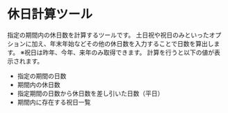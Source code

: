 # 休日計算ツール

指定の期間内の休日数を計算するツールです。
土日祝や祝日のみといったオプションに加え、年末年始などその他の休日数を入力することで日数を算出します。
※祝日は昨年、今年、来年のみ取得できます。
計算を行うと以下の値が表示されます。

- 指定の期間の日数
- 期間内の休日数
- 指定期間の日数から休日数を差し引いた日数（平日）
- 期間内に存在する祝日一覧

